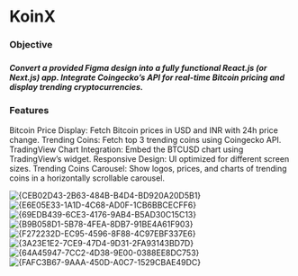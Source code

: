 ### <h1> KoinX </h1>
### <h3> Objective </h3>
### <h5> Convert a provided Figma design into a fully functional React.js (or Next.js) app. Integrate Coingecko’s API for real-time Bitcoin pricing and display trending cryptocurrencies. </h5>

### Features
Bitcoin Price Display: Fetch Bitcoin prices in USD and INR with 24h price change.
Trending Coins: Fetch top 3 trending coins using Coingecko API.
TradingView Chart Integration: Embed the BTCUSD chart using TradingView’s widget.
Responsive Design: UI optimized for different screen sizes.
Trending Coins Carousel: Show logos, prices, and charts of trending coins in a horizontally scrollable carousel.

![{CEB02D43-2B63-484B-B4D4-BD920A20D5B1}](https://github.com/user-attachments/assets/e0bd3252-2e5f-40dd-9d0c-a26c5e3fb95e)
![{E6E05E33-1A1D-4C68-AD0F-1CB6BBCECFF6}](https://github.com/user-attachments/assets/81370ff7-61ea-4179-a861-5955c8486af8)
![{69EDB439-6CE3-4176-9AB4-B5AD30C15C13}](https://github.com/user-attachments/assets/b8ddc6fc-8efd-48e5-b574-41ca0f40c118)
![{B9B058D1-5B78-4FEA-8DB7-91BE4A61F903}](https://github.com/user-attachments/assets/685b253b-28e9-42f0-9629-f74f826ec21f)
![{F272232D-EC95-4596-8F88-4C97EBF337E6}](https://github.com/user-attachments/assets/f75703c4-f5e7-43ed-a3d4-c9d4e784eecd)
![{3A23E1E2-7CE9-47D4-9D31-2FA93143BD7D}](https://github.com/user-attachments/assets/b3affd40-4d87-43f3-a08d-a9c8cd680a2b)
![{64A45947-7CC2-4D38-9E00-0388EE8DC753}](https://github.com/user-attachments/assets/17d22ed6-9b60-44f6-8b51-08428c1148f0)
![{FAFC3B67-9AAA-450D-A0C7-1529CBAE49DC}](https://github.com/user-attachments/assets/7c6a8a33-ba70-4491-a2c1-0661b3a70114)

